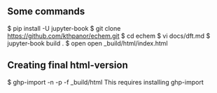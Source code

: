 ## Some commands
$ pip install -U jupyter-book
$ git clone https://github.com/kthpanor/echem.git
$ cd echem
$ vi docs/dft.md
$ jupyter-book build .
$ open open _build/html/index.html

## Creating final html-version
$ ghp-import -n -p -f _build/html
This requires installing ghp-import
